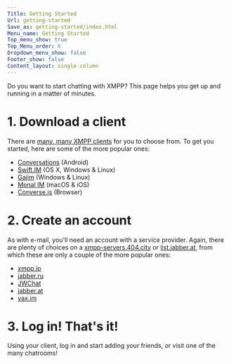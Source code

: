 ```yaml
---
Title: Getting Started
Url: getting-started
Save_as: getting-started/index.html
Menu_name: Getting Started
Top_menu_show: true
Top_Menu_order: 6
Dropdown_menu_show: false
Footer_show: false
Content_layout: single-column
---
```


Do you want to start chatting with XMPP? This page helps you get up and running in a matter of minutes.

# 1. Download a client

There are [many, many XMPP clients](/software/clients) for you to choose from. To get you started, here are some of the more popular ones:

* [Conversations](https://play.google.com/store/apps/details?id=eu.siacs.conversations&referrer=utm_source%3Dxmpp.org) (Android)
* [Swift.IM](https://swift.im/swift.html) (OS X, Windows & Linux)
* [Gajim](https://gajim.org/) (Windows & Linux)
* [Monal IM](https://monal.im/) (macOS & iOS)
* [Converse.js](https://conversejs.org/) (Browser)

# 2. Create an account

As with e-mail, you'll need an account with a service provider. Again, there are plenty of choices on a [xmpp-servers.404.city](https://xmpp-servers.404.city)  or [list.jabber.at](https://list.jabber.at/), from which these are only a couple of the more popular ones:

* [xmpp.jp](https://www.xmpp.jp/signup)
* [jabber.ru](https://jabber.ru/user/register)
* [JWChat](https://accounts.jwchat.org/)
* [jabber.at](https://jabber.at/account/register/)
* [yax.im](https://yaxim.org/yax.im/)

# 3. Log in! That's it!

Using your client, log in and start adding your friends, or visit one of the many chatrooms!
